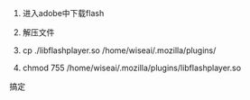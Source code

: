 1. 进入adobe中下载flash

2. 解压文件

3. cp ./libflashplayer.so /home/wiseai/.mozilla/plugins/

4. chmod 755 /home/wiseai/.mozilla/plugins/libflashplayer.so

搞定